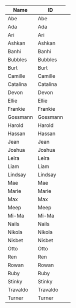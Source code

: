 <table>
    <thead>
        <th data-sort-default>Name</th>
        <th>ID</th>
    </thead>
        <tr>
            <td>Abe</td>
            <td>Abe</td>
            <td></td>
        </tr>
        <tr>
            <td>Ada</td>
            <td>Ada</td>
            <td></td>
        </tr>
        <tr>
            <td>Ari</td>
            <td>Ari</td>
            <td></td>
        </tr>
        <tr>
            <td>Ashkan</td>
            <td>Ashkan</td>
            <td></td>
        </tr>
        <tr>
            <td>Banhi</td>
            <td>Banhi</td>
            <td></td>
        </tr>
        <tr>
            <td>Bubbles</td>
            <td>Bubbles</td>
            <td></td>
        </tr>
        <tr>
            <td>Burt</td>
            <td>Burt</td>
            <td></td>
        </tr>
        <tr>
            <td>Camille</td>
            <td>Camille</td>
            <td></td>
        </tr>
        <tr>
            <td>Catalina</td>
            <td>Catalina</td>
            <td></td>
        </tr>
        <tr>
            <td>Devon</td>
            <td>Devon</td>
            <td></td>
        </tr>
        <tr>
            <td>Ellie</td>
            <td>Ellie</td>
            <td></td>
        </tr>
        <tr>
            <td>Frankie</td>
            <td>Frankie</td>
            <td></td>
        </tr>
        <tr>
            <td>Gossmann</td>
            <td>Gossmann</td>
            <td></td>
        </tr>
        <tr>
            <td>Harold</td>
            <td>Harold</td>
            <td></td>
        </tr>
        <tr>
            <td>Hassan</td>
            <td>Hassan</td>
            <td></td>
        </tr>
        <tr>
            <td>Jean</td>
            <td>Jean</td>
            <td></td>
        </tr>
        <tr>
            <td>Joshua</td>
            <td>Joshua</td>
            <td></td>
        </tr>
        <tr>
            <td>Leira</td>
            <td>Leira</td>
            <td></td>
        </tr>
        <tr>
            <td>Liam</td>
            <td>Liam</td>
            <td></td>
        </tr>
        <tr>
            <td>Lindsay</td>
            <td>Lindsay</td>
            <td></td>
        </tr>
        <tr>
            <td>Mae</td>
            <td>Mae</td>
            <td></td>
        </tr>
        <tr>
            <td>Marie</td>
            <td>Marie</td>
            <td></td>
        </tr>
        <tr>
            <td>Max</td>
            <td>Max</td>
            <td></td>
        </tr>
        <tr>
            <td>Meep</td>
            <td>Meep</td>
            <td></td>
        </tr>
        <tr>
            <td>Mi-Ma</td>
            <td>Mi-Ma</td>
            <td></td>
        </tr>
        <tr>
            <td>Nails</td>
            <td>Nails</td>
            <td></td>
        </tr>
        <tr>
            <td>Nikola</td>
            <td>Nikola</td>
            <td></td>
        </tr>
        <tr>
            <td>Nisbet</td>
            <td>Nisbet</td>
            <td></td>
        </tr>
        <tr>
            <td>Otto</td>
            <td>Otto</td>
            <td></td>
        </tr>
        <tr>
            <td>Ren</td>
            <td>Ren</td>
            <td></td>
        </tr>
        <tr>
            <td>Rowan</td>
            <td>Rowan</td>
            <td></td>
        </tr>
        <tr>
            <td>Ruby</td>
            <td>Ruby</td>
            <td></td>
        </tr>
        <tr>
            <td>Stinky</td>
            <td>Stinky</td>
            <td></td>
        </tr>
        <tr>
            <td>Travaldo</td>
            <td>Travaldo</td>
            <td></td>
        </tr>
        <tr>
            <td>Turner</td>
            <td>Turner</td>
            <td></td>
        </tr>
</table>
